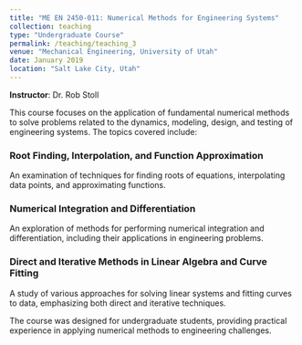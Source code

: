 ```yaml
---
title: "ME EN 2450-011: Numerical Methods for Engineering Systems"
collection: teaching
type: "Undergraduate Course"
permalink: /teaching/teaching_3
venue: "Mechanical Engineering, University of Utah"
date: January 2019
location: "Salt Lake City, Utah"
---
```


**Instructor**: Dr. Rob Stoll

This course focuses on the application of fundamental numerical methods to solve problems related to the dynamics, modeling, design, and testing of engineering systems. The topics covered include:

### Root Finding, Interpolation, and Function Approximation
An examination of techniques for finding roots of equations, interpolating data points, and approximating functions.

### Numerical Integration and Differentiation
An exploration of methods for performing numerical integration and differentiation, including their applications in engineering problems.

### Direct and Iterative Methods in Linear Algebra and Curve Fitting
A study of various approaches for solving linear systems and fitting curves to data, emphasizing both direct and iterative techniques.

The course was designed for undergraduate students, providing practical experience in applying numerical methods to engineering challenges.
